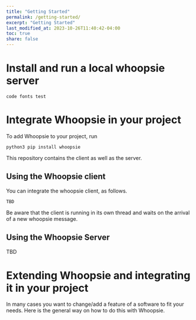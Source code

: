 ```yaml
---
title: "Getting Started"
permalink: /getting-started/
excerpt: "Getting Started"
last_modified_at: 2023-10-26T11:40:42-04:00
toc: true
share: false
---
```


# Install and run a local whoopsie server
```
code fonts test
```

# Integrate Whoopsie in your project
To add Whoopsie to your project, run
```
python3 pip install whoopsie
```
This repository contains the client as well as the server.

## Using the Whoopsie client
You can integrate the whoopsie client, as follows.

```
TBD
```

Be aware that the client is running in its own thread and waits on the arrival of a new whoopsie message. 

## Using the Whoopsie Server
TBD

# Extending Whoopsie and integrating it in your project
In many cases you want to change/add a feature of a software to fit your needs. Here is the general way on how to do this with Whoopsie.


